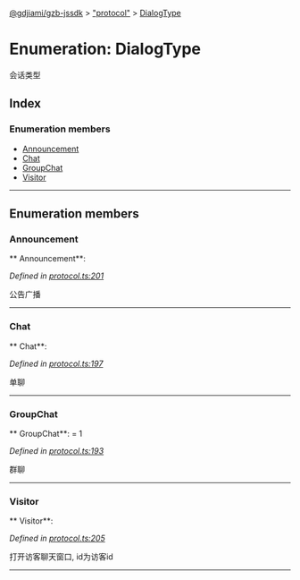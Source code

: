 [@gdjiami/gzb-jssdk](../README.md) > ["protocol"](../modules/_protocol_.md) > [DialogType](../enums/_protocol_.dialogtype.md)



# Enumeration: DialogType


会话类型

## Index

### Enumeration members

* [Announcement](_protocol_.dialogtype.md#announcement)
* [Chat](_protocol_.dialogtype.md#chat)
* [GroupChat](_protocol_.dialogtype.md#groupchat)
* [Visitor](_protocol_.dialogtype.md#visitor)



---
## Enumeration members
<a id="announcement"></a>

###  Announcement

** Announcement**:   

*Defined in [protocol.ts:201](https://github.com/jmopen/gzb-jssdk/blob/c7f8f52/src/protocol.ts#L201)*



公告广播




___

<a id="chat"></a>

###  Chat

** Chat**:   

*Defined in [protocol.ts:197](https://github.com/jmopen/gzb-jssdk/blob/c7f8f52/src/protocol.ts#L197)*



单聊




___

<a id="groupchat"></a>

###  GroupChat

** GroupChat**:    = 1

*Defined in [protocol.ts:193](https://github.com/jmopen/gzb-jssdk/blob/c7f8f52/src/protocol.ts#L193)*



群聊




___

<a id="visitor"></a>

###  Visitor

** Visitor**:   

*Defined in [protocol.ts:205](https://github.com/jmopen/gzb-jssdk/blob/c7f8f52/src/protocol.ts#L205)*



打开访客聊天窗口, id为访客id




___


